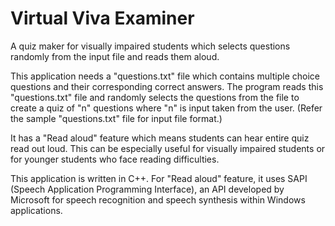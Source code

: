 # Virtual Viva Examiner
A quiz maker for visually impaired students which selects questions randomly from the input file and reads them aloud.

This application needs a "questions.txt" file which contains multiple choice questions and their corresponding correct answers. The program reads this "questions.txt" file and randomly selects the questions from the file to create a quiz of "n" questions where "n" is input taken from the user. (Refer the sample "questions.txt" file for input file format.)

It has a "Read aloud" feature which means students can hear entire quiz read out loud. This can be especially useful for visually impaired students or for younger students who face reading difficulties.

This application is written in C++. For "Read aloud" feature, it uses SAPI (Speech Application Programming Interface), an API developed by Microsoft for speech recognition and speech synthesis within Windows applications.
